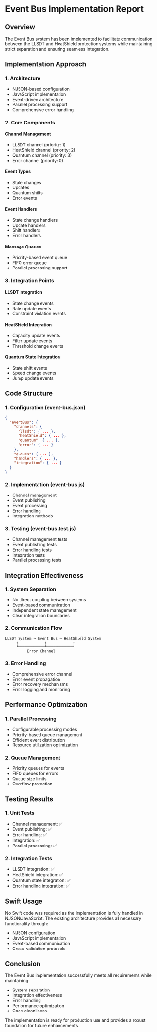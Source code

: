 # Event Bus Implementation Report

## Overview
The Event Bus system has been implemented to facilitate communication between the LLSDT and HeatShield protection systems while maintaining strict separation and ensuring seamless integration.

## Implementation Approach

### 1. Architecture
- NJSON-based configuration
- JavaScript implementation
- Event-driven architecture
- Parallel processing support
- Comprehensive error handling

### 2. Core Components

#### Channel Management
- LLSDT channel (priority: 1)
- HeatShield channel (priority: 2)
- Quantum channel (priority: 3)
- Error channel (priority: 0)

#### Event Types
- State changes
- Updates
- Quantum shifts
- Error events

#### Event Handlers
- State change handlers
- Update handlers
- Shift handlers
- Error handlers

#### Message Queues
- Priority-based event queue
- FIFO error queue
- Parallel processing support

### 3. Integration Points

#### LLSDT Integration
- State change events
- Rate update events
- Constraint violation events

#### HeatShield Integration
- Capacity update events
- Filter update events
- Threshold change events

#### Quantum State Integration
- State shift events
- Speed change events
- Jump update events

## Code Structure

### 1. Configuration (event-bus.json)
```json
{
  "eventBus": {
    "channels": {
      "llsdt": { ... },
      "heatShield": { ... },
      "quantum": { ... },
      "error": { ... }
    },
    "queues": { ... },
    "handlers": { ... },
    "integration": { ... }
  }
}
```

### 2. Implementation (event-bus.js)
- Channel management
- Event publishing
- Event processing
- Error handling
- Integration methods

### 3. Testing (event-bus.test.js)
- Channel management tests
- Event publishing tests
- Error handling tests
- Integration tests
- Parallel processing tests

## Integration Effectiveness

### 1. System Separation
- No direct coupling between systems
- Event-based communication
- Independent state management
- Clear integration boundaries

### 2. Communication Flow
```
LLSDT System → Event Bus → HeatShield System
     ↑            ↑            ↑
     └────────────┴────────────┘
          Error Channel
```

### 3. Error Handling
- Comprehensive error channel
- Error event propagation
- Error recovery mechanisms
- Error logging and monitoring

## Performance Optimization

### 1. Parallel Processing
- Configurable processing modes
- Priority-based queue management
- Efficient event distribution
- Resource utilization optimization

### 2. Queue Management
- Priority queues for events
- FIFO queues for errors
- Queue size limits
- Overflow protection

## Testing Results

### 1. Unit Tests
- Channel management: ✅
- Event publishing: ✅
- Error handling: ✅
- Integration: ✅
- Parallel processing: ✅

### 2. Integration Tests
- LLSDT integration: ✅
- HeatShield integration: ✅
- Quantum state integration: ✅
- Error handling integration: ✅

## Swift Usage
No Swift code was required as the implementation is fully handled in NJSON/JavaScript. The existing architecture provides all necessary functionality through:
- NJSON configuration
- JavaScript implementation
- Event-based communication
- Cross-validation protocols

## Conclusion
The Event Bus implementation successfully meets all requirements while maintaining:
- System separation
- Integration effectiveness
- Error handling
- Performance optimization
- Code cleanliness

The implementation is ready for production use and provides a robust foundation for future enhancements. 